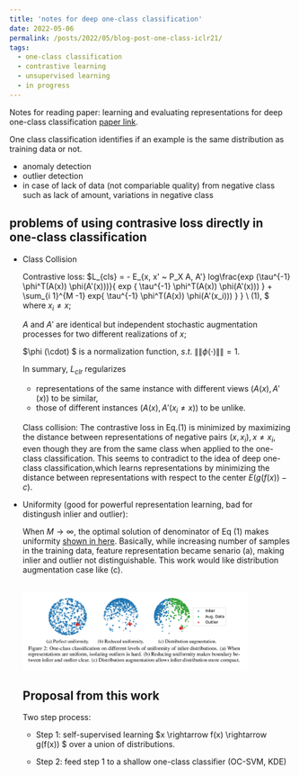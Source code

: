 ```yaml
---
title: 'notes for deep one-class classification'
date: 2022-05-06
permalink: /posts/2022/05/blog-post-one-class-iclr21/
tags:
  - one-class classification
  - contrastive learning
  - unsupervised learning
  - in progress
---
```


Notes for reading paper: learning and evaluating representations for deep one-class classification [paper link](https://arxiv.org/abs/2011.02578).

One class classification identifies if an example is the same distribution as training data or not.

* anomaly detection
* outlier detection
* in case of lack of data (not compariable quality) from negative class such as lack of amount, variations in negative class

problems of using contrasive loss directly in one-class classification
---
- Class Collision

  Contrastive loss:
  $L_{cls} = - E_{x, x' ~ P_X A, A'} log\frac{exp (\tau^{-1} \phi^T(A(x)) \phi(A'(x)))}{ exp \{ \tau^{-1} \phi^T(A(x)) \phi(A'(x))) \} + \sum_{i 1}^{M -1}  exp\{ \tau^{-1} \phi^T(A(x)) \phi(A'(x_i))) \} }  \ (1), $
  where  $x_i \neq x$;

  $A$ and $A'$ are identical but independent stochastic augmentation processes for two different realizations of $x$;

  $\phi (\cdot) $ is a normalization function, $s.t.$ $\|\| \phi (\cdot) \|\| = 1.$

  In summary, $L_{clr}$ regularizes 
  - representations of the same instance with different views $(A(x),A'(x))$ to be similar,
  - those of different instances
  $(A(x),A'(x_i \neq x))$ to be unlike.


  Class collision:
  The contrastive loss in Eq.(1) is minimized by maximizing the distance between representations of negative pairs $(x,x_i),x \neq x_i$, even though they are from the same class when applied to the one-class classification. This seems to contradict to the idea of deep one-class classification,which learns representations by minimizing the distance between representations with respect to the center $E (g ( f(x) ) - c)$. 

- Uniformity (good for powerful representation learning, bad for distingush inlier and outlier): 

  When $M \rightarrow \infty$, the optimal solution of denominator of Eq (1) makes uniformity [shown in here](https://arxiv.org/abs/2005.10242). Basically, while increasing number of samples in the training data, feature representation became senario (a), making inlier and outlier not distinguishable. This work would like distribution augmentation case like (c). 

  <br/><img src='/images/\blog_one_class/uniformity_illustration.png' width="400">

  

  
  
  Proposal from this work
  -

  Two step process:
  - Step 1: self-supervised learning 
  $x \rightarrow f(x) \rightarrow g(f(x)) $ over a union of distributions.

  - Step 2: feed step 1 to a shallow one-class classifier (OC-SVM, KDE)